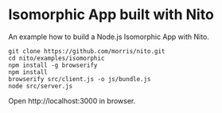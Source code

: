 # Isomorphic App built with Nito

An example how to build a Node.js Isomorphic App with Nito.

```
git clone https://github.com/morris/nito.git
cd nito/examples/isomorphic
npm install -g browserify
npm install
browserify src/client.js -o js/bundle.js
node src/server.js
```

Open http://localhost:3000 in browser.
